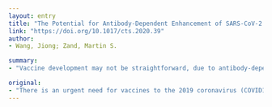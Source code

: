 ```yaml
---
layout: entry
title: "The Potential for Antibody-Dependent Enhancement of SARS-CoV-2 Infection: Translational Implications for Vaccine Development"
link: "https://doi.org/10.1017/cts.2020.39"
author:
- Wang, Jiong; Zand, Martin S.

summary:
- "Vaccine development may not be straightforward, due to antibody-dependent enhancement (ADE) Antibodies against viral surface proteins can increase infection severity by ADE. Lack of high-affinity anti-SARS-CoV-2 IgG in children may explain the decreased severity of infection in these groups. We discuss the evidence for ADE in the context of SARS- CoV-2 infection and how to address this potential translational barrier to vaccine development, convalescent plasma, and targeted monoclonal antibody therapies."

original:
- "There is an urgent need for vaccines to the 2019 coronavirus (COVID19; SARS-CoV-2). Vaccine development may not be straightforward, due to antibody-dependent enhancement (ADE). Antibodies against viral surface proteins can, in some cases, increase infection severity by ADE. This phenomenon occurs in SARS-CoV-1, MERS, HIV, Zika and dengue virus infection and vaccination. Lack of high-affinity anti-SARS-CoV-2 IgG in children may explain the decreased severity of infection in these groups. Here, we discuss the evidence for ADE in the context of SARS-CoV-2 infection, and how to address this potential translational barrier to vaccine development, convalescent plasma, and targeted monoclonal antibody therapies."
---
```


